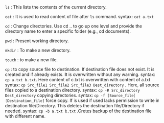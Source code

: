 `ls` : This lists the contents of the current directory.

`cat` : It is used to read content of file after `ls` command. syntax: `cat a.txt`  

`cd` : Change directories. Use cd .. to go up one level and provide the directory name to enter a specific folder (e.g., cd documents).

`pwd` : Present working directory.

`mkdir` : To make a new directory.

`touch` : to make a new file.

`cp` : to copy source file to destination. If destination file does not exist. It is created and if already exists. It is overwritten without any warning. 
syntax: `cp a.txt b.txt`. Here content of c.txt is overwritten with content of a.txt
syntax: `cp Src_file1 Src_file2 Src_file3 Dest_directory` . Here, all source files copied to a destination directory.
syntax: `cp -R Src_directory Dest_directory` copying directories.
syntax: `cp -f [Source_file] [Destination_file]` force copy. If is used if used lacks permission to write in destination file/Directory. This deletes the destination file/Directory if needed.
syntax: `cp -b a.txt b.txt` .Cretes backup of the destination file with different name.

